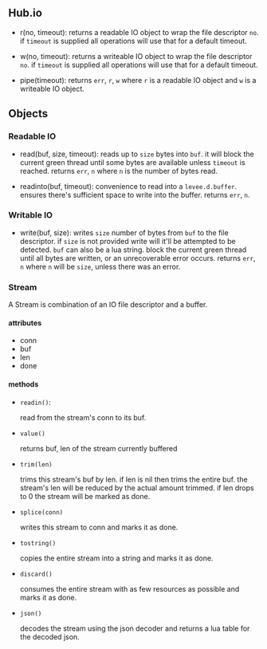 ## Hub.io

* r(no, timeout):
	returns a readable IO object to wrap the file descriptor `no`. if `timeout`
	is supplied all operations will use that for a default timeout.

* w(no, timeout):
	returns a writeable IO object to wrap the file descriptor `no`. if `timeout`
	is supplied all operations will use that for a default timeout.

* pipe(timeout):
	returns `err`, `r`, `w` where `r` is a readable IO object and `w` is a
	writeable IO object.

## Objects

### Readable IO

* read(buf, size, timeout):
	reads up to `size` bytes into `buf`. it will block the current green thread
	until some bytes are available unless `timeout` is reached. returns `err`,
	`n` where `n` is the number of bytes read.

* readinto(buf, timeout):
	convenience to read into a `levee.d.buffer`. ensures there's sufficient space
	to write into the buffer. returns `err`, `n`.

### Writable IO

* write(buf, size):
	writes `size` number of bytes from `buf` to the file descriptor. if `size` is
	not provided write will it'll be attempted to be detected. `buf` can also be
	a lua string.  block the current green thread until all bytes are written, or
	an unrecoverable error occurs. returns `err`, `n` where `n` will be `size`,
	unless there was an error.


### Stream

A Stream is combination of an IO file descriptor and a buffer.

#### attributes

- conn
- buf
- len
- done

#### methods

- `readin()`:

    read from the stream's conn to its buf.

- `value()`

    returns buf, len of the stream currently buffered

- `trim(len)`

    trims this stream's buf by len. if len is nil then trims the entire buf.
    the stream's len will be reduced by the actual amount trimmed. if len drops
    to 0 the stream will be marked as done.

- `splice(conn)`

    writes this stream to conn and marks it as done.

- `tostring()`

    copies the entire stream into a string and marks it as done.

- `discard()`

    consumes the entire stream with as few resources as possible and marks it
    as done.

- `json()`

    decodes the stream using the json decoder and returns a lua table for the
    decoded json.
